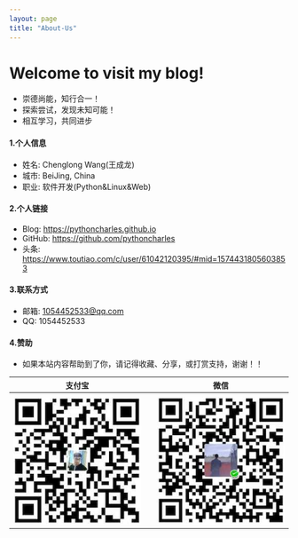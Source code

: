 ```yaml
---
layout: page
title: "About-Us"
---
```

# Welcome to visit my blog!
* 崇德尚能，知行合一！
* 探索尝试，发现未知可能！
* 相互学习，共同进步

#### 1.个人信息
+ 姓名: Chenglong Wang(王成龙)   
+ 城市: BeiJing, China  
+ 职业: 软件开发(Python&Linux&Web)  

#### 2.个人链接
+ Blog: <https://pythoncharles.github.io>  
+ GitHub: <https://github.com/pythoncharles>  
+ 头条: <https://www.toutiao.com/c/user/61042120395/#mid=1574431805603853>


#### 3.联系方式
+ 邮箱: 1054452533@qq.com  
+ QQ: 1054452533  

#### 4.赞助
+  如果本站内容帮助到了你，请记得收藏、分享，或打赏支持，谢谢！！   

|支付宝|       |微信|  
:---:| :---------:|:---:
 |  | 
|![支付宝](jpeg/alipy1.jpeg? "支付宝")|       |![微信](jpeg/wechat1.jpeg "微信")|